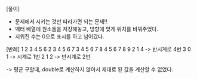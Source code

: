 [풀이]
- 문제에서 시키는 것만 따라가면 되는 문제!!
- 벡터 배열에 원소들을 저장해놓고, 방향에 맞게 위치를 바꿔주었다.
- 지워진 수는 0으로 표시를 하고 넘어갔다.

[반례]
1 2 3 4 5 6
2 3 4 5 6 7
3 4 5 6 7 8
4 5 6 7 8 9
2 1 4 -> 반시계로 4번
3 0 1 -> 시계로 1번
2 1 2 -> 반시계로 2번

-> 평균 구할때, double로 계산하지 않아서 제대로 된 값을 계산할 수 없었다.
